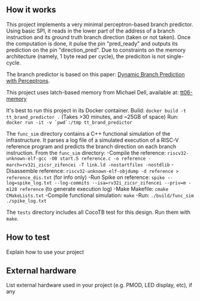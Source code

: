 <!---

This file is used to generate your project datasheet. Please fill in the information below and delete any unused
sections.

You can also include images in this folder and reference them in the markdown. Each image must be less than
512 kb in size, and the combined size of all images must be less than 1 MB.
-->

## How it works

This project implements a very minimal perceptron-based branch predictor. Using basic SPI, it reads in the lower part of the address of a branch instruction and its ground truth branch direction (taken or not taken). Once the computation is done, it pulse the pin "pred_ready" and outputs its prediction on the pin "direction_pred". Due to constraints on the memory architecture (namely, 1 byte read per cycle), the prediciton is not single-cycle.

The branch predictor is based on this paper: [Dynamic Branch Prediction with Perceptrons](https://www.cs.utexas.edu/~lin/papers/hpca01.pdf).

This project uses latch-based memory from Michael Dell, available at: [tt06-memory](https://github.com/MichaelBell/tt06-memory)

It's best to run this project in its Docker container.
Build: `docker build -t tt_brand_predictor .` (Takes >30 minutes, and ~25GB of space)
Run: ``docker run -it -v `pwd`:/tmp tt_brand_predictor``

The `func_sim` directory contains a C++ functional simulation of the infrastructure. It parses a log file of a simulated execution of a RISC-V reference program and predicts the branch direction on each branch instruction.
From the `func_sim` directory:
-Compile the reference: `riscv32-unknown-elf-gcc -O0 start.S reference.c -o reference -march=rv32i_zicsr_zifencei -T link.ld -nostartfiles -nostdlib`
-Disassemble reference: `riscv32-unknown-elf-objdump -d reference > reference_dis.txt` (for info only)
-Run Spike on reference: `spike --log=spike_log.txt --log-commits --isa=rv32i_zicsr_zifencei --priv=m -m128 reference` (to generate execution log)
-Make Makefile: `cmake CMakeLists.txt`
-Compile functional simulation: `make`
-Run: `./build/func_sim ./spike_log.txt`

The `tests` directory includes all CocoTB test for this design.
Run them with `make`.

## How to test

Explain how to use your project

## External hardware

List external hardware used in your project (e.g. PMOD, LED display, etc), if any
